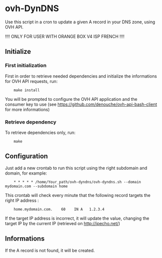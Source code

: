 ovh-DynDNS
=========

Use this script in a cron to update a given A record in your DNS zone, using OVH API. 

!!!! ONLY FOR USER WITH ORANGE BOX V4 ISP FRENCH !!!!

Initialize
----------

### First initialization

First in order to retrieve needed dependencies and initialize the informations for OVH API requests, run:
```
    make install
```
You will be prompted to configure the OVH API application and the consumer key to use (see https://github.com/denouche/ovh-api-bash-client for more informations)

### Retrieve dependency

To retrieve dependencies only, run:
```
    make
```

Configuration
-------------

Just add a new crontab to run this script using the right subdomain and domain, for example:
```
    * * * * * /home/Your_path/ovh-dyndns/ovh-dyndns.sh --domain mydomain.com --subdomain home
```

This crontab will check every minute that the following record targets the right IP address :
```
    home.mydomain.com.    60    IN A   1.2.3.4
```

If the target IP address is incorrect, it will update the value, changing the target IP by the current IP (retrieved on http://ipecho.net/)

Informations
------------

If the A record is not found, it will be created.

